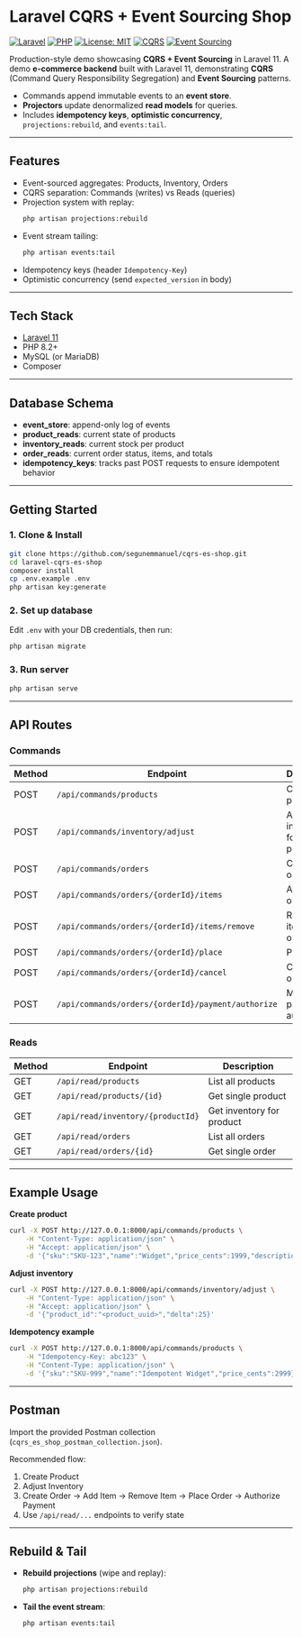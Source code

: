 
# Laravel CQRS + Event Sourcing Shop
[![Laravel](https://img.shields.io/badge/Laravel-11.x-ff2d20.svg)](https://laravel.com)
[![PHP](https://img.shields.io/badge/PHP-8.2%2B-777bb3.svg)](https://www.php.net/)
[![License: MIT](https://img.shields.io/badge/License-MIT-green.svg)](LICENSE)
[![CQRS](https://img.shields.io/badge/Pattern-CQRS-blue.svg)](#)
[![Event Sourcing](https://img.shields.io/badge/Pattern-Event%20Sourcing-blue.svg)](#)

Production-style demo showcasing **CQRS + Event Sourcing** in Laravel 11.
A demo **e-commerce backend** built with Laravel 11, demonstrating **CQRS** (Command Query Responsibility Segregation) and **Event Sourcing** patterns.

- Commands append immutable events to an **event store**.
- **Projectors** update denormalized **read models** for queries.
- Includes **idempotency keys**, **optimistic concurrency**, `projections:rebuild`, and `events:tail`.
---

## Features

- Event-sourced aggregates: Products, Inventory, Orders
- CQRS separation: Commands (writes) vs Reads (queries)
- Projection system with replay:
    ```bash
    php artisan projections:rebuild
    ```
- Event stream tailing:
    ```bash
    php artisan events:tail
    ```
- Idempotency keys (header `Idempotency-Key`)
- Optimistic concurrency (send `expected_version` in body)

---

## Tech Stack

- [Laravel 11](https://laravel.com/)
- PHP 8.2+
- MySQL (or MariaDB)
- Composer

---

## Database Schema

- **event_store**: append-only log of events
- **product_reads**: current state of products
- **inventory_reads**: current stock per product
- **order_reads**: current order status, items, and totals
- **idempotency_keys**: tracks past POST requests to ensure idempotent behavior

---

## Getting Started

### 1. Clone & Install

```bash
git clone https://github.com/segunemmanuel/cqrs-es-shop.git
cd laravel-cqrs-es-shop
composer install
cp .env.example .env
php artisan key:generate
```

### 2. Set up database

Edit `.env` with your DB credentials, then run:

```bash
php artisan migrate
```

### 3. Run server

```bash
php artisan serve
```

---

## API Routes

### Commands

| Method | Endpoint                                           | Description                    |
| ------ | -------------------------------------------------- | ------------------------------ |
| POST   | `/api/commands/products`                           | Create product                 |
| POST   | `/api/commands/inventory/adjust`                   | Adjust inventory for a product |
| POST   | `/api/commands/orders`                             | Create order                   |
| POST   | `/api/commands/orders/{orderId}/items`             | Add item to order              |
| POST   | `/api/commands/orders/{orderId}/items/remove`      | Remove item from order         |
| POST   | `/api/commands/orders/{orderId}/place`             | Place order                    |
| POST   | `/api/commands/orders/{orderId}/cancel`            | Cancel order                   |
| POST   | `/api/commands/orders/{orderId}/payment/authorize` | Mark payment authorized        |

### Reads

| Method | Endpoint                          | Description               |
| ------ | --------------------------------- | ------------------------- |
| GET    | `/api/read/products`              | List all products         |
| GET    | `/api/read/products/{id}`         | Get single product        |
| GET    | `/api/read/inventory/{productId}` | Get inventory for product |
| GET    | `/api/read/orders`                | List all orders           |
| GET    | `/api/read/orders/{id}`           | Get single order          |

---

## Example Usage

**Create product**

```bash
curl -X POST http://127.0.0.1:8000/api/commands/products \
    -H "Content-Type: application/json" \
    -H "Accept: application/json" \
    -d '{"sku":"SKU-123","name":"Widget","price_cents":1999,"description":"Demo widget"}'
```

**Adjust inventory**

```bash
curl -X POST http://127.0.0.1:8000/api/commands/inventory/adjust \
    -H "Content-Type: application/json" \
    -H "Accept: application/json" \
    -d '{"product_id":"<product_uuid>","delta":25}'
```

**Idempotency example**

```bash
curl -X POST http://127.0.0.1:8000/api/commands/products \
    -H "Idempotency-Key: abc123" \
    -H "Content-Type: application/json" \
    -d '{"sku":"SKU-999","name":"Idempotent Widget","price_cents":2999}'
```

---

## Postman

Import the provided Postman collection (`cqrs_es_shop_postman_collection.json`).

Recommended flow:

1. Create Product
2. Adjust Inventory
3. Create Order → Add Item → Remove Item → Place Order → Authorize Payment
4. Use `/api/read/...` endpoints to verify state

---

## Rebuild & Tail

- **Rebuild projections** (wipe and replay):
    ```bash
    php artisan projections:rebuild
    ```
- **Tail the event stream**:
    ```bash
    php artisan events:tail
    ```


